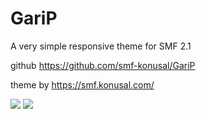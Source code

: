 # GariP
A very simple responsive theme for SMF 2.1

github
https://github.com/smf-konusal/GariP

theme by 
https://smf.konusal.com/

<img src="https://smf.konusal.com/upload/Resim-1647896198.gif"/>

<img src="https://smf.konusal.com/upload/Resim-1647896206.gif"/>
